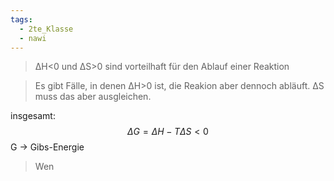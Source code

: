 ```yaml
---
tags:
  - 2te_Klasse
  - nawi
---
```

> ΔH<0 und ΔS>0 sind vorteilhaft für den Ablauf einer Reaktion 

> Es gibt Fälle, in denen ΔH>0 ist, die Reakion aber dennoch abläuft. ΔS muss das aber ausgleichen.

insgesamt: $$ΔG=ΔH-TΔS <0$$
G → Gibs-Energie

> Wen